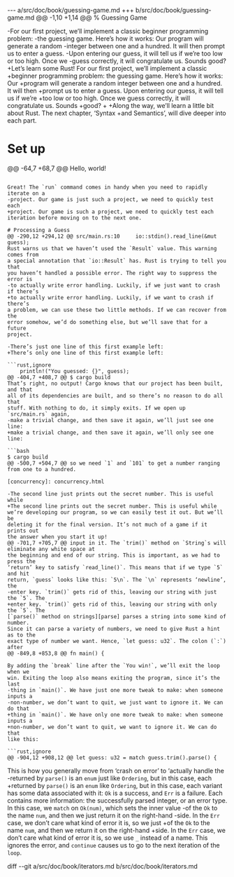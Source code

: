 --- a/src/doc/book/guessing-game.md
+++ b/src/doc/book/guessing-game.md
@@ -1,10 +1,14 @@
 % Guessing Game
 
-For our first project, we’ll implement a classic beginner programming problem:
-the guessing game. Here’s how it works: Our program will generate a random
-integer between one and a hundred. It will then prompt us to enter a guess.
-Upon entering our guess, it will tell us if we’re too low or too high. Once we
-guess correctly, it will congratulate us. Sounds good?
+Let’s learn some Rust! For our first project, we’ll implement a classic
+beginner programming problem: the guessing game. Here’s how it works: Our
+program will generate a random integer between one and a hundred. It will then
+prompt us to enter a guess. Upon entering our guess, it will tell us if we’re
+too low or too high. Once we guess correctly, it will congratulate us. Sounds
+good?
+
+Along the way, we’ll learn a little bit about Rust. The next chapter, ‘Syntax
+and Semantics’, will dive deeper into each part.
 
 # Set up
 
@@ -64,7 +68,7 @@ Hello, world!
 ```
 
 Great! The `run` command comes in handy when you need to rapidly iterate on a
-project. Our game is just such a project, we need to quickly test each
+project. Our game is such a project, we need to quickly test each
 iteration before moving on to the next one.
 
 # Processing a Guess
@@ -290,12 +294,12 @@ src/main.rs:10     io::stdin().read_line(&mut guess);
 Rust warns us that we haven’t used the `Result` value. This warning comes from
 a special annotation that `io::Result` has. Rust is trying to tell you that
 you haven’t handled a possible error. The right way to suppress the error is
-to actually write error handling. Luckily, if we just want to crash if there’s
+to actually write error handling. Luckily, if we want to crash if there’s
 a problem, we can use these two little methods. If we can recover from the
 error somehow, we’d do something else, but we’ll save that for a future
 project.
 
-There’s just one line of this first example left:
+There’s only one line of this first example left:
 
 ```rust,ignore
     println!("You guessed: {}", guess);
@@ -404,7 +408,7 @@ $ cargo build
 That’s right, no output! Cargo knows that our project has been built, and that
 all of its dependencies are built, and so there’s no reason to do all that
 stuff. With nothing to do, it simply exits. If we open up `src/main.rs` again,
-make a trivial change, and then save it again, we’ll just see one line:
+make a trivial change, and then save it again, we’ll only see one line:
 
 ```bash
 $ cargo build
@@ -500,7 +504,7 @@ so we need `1` and `101` to get a number ranging from one to a hundred.
 
 [concurrency]: concurrency.html
 
-The second line just prints out the secret number. This is useful while
+The second line prints out the secret number. This is useful while
 we’re developing our program, so we can easily test it out. But we’ll be
 deleting it for the final version. It’s not much of a game if it prints out
 the answer when you start it up!
@@ -701,7 +705,7 @@ input in it. The `trim()` method on `String`s will eliminate any white space at
 the beginning and end of our string. This is important, as we had to press the
 ‘return’ key to satisfy `read_line()`. This means that if we type `5` and hit
 return, `guess` looks like this: `5\n`. The `\n` represents ‘newline’, the
-enter key. `trim()` gets rid of this, leaving our string with just the `5`. The
+enter key. `trim()` gets rid of this, leaving our string with only the `5`. The
 [`parse()` method on strings][parse] parses a string into some kind of number.
 Since it can parse a variety of numbers, we need to give Rust a hint as to the
 exact type of number we want. Hence, `let guess: u32`. The colon (`:`) after
@@ -849,8 +853,8 @@ fn main() {
 
 By adding the `break` line after the `You win!`, we’ll exit the loop when we
 win. Exiting the loop also means exiting the program, since it’s the last
-thing in `main()`. We have just one more tweak to make: when someone inputs a
-non-number, we don’t want to quit, we just want to ignore it. We can do that
+thing in `main()`. We have only one more tweak to make: when someone inputs a
+non-number, we don’t want to quit, we want to ignore it. We can do that
 like this:
 
 ```rust,ignore
@@ -904,12 +908,12 @@ let guess: u32 = match guess.trim().parse() {
 ```
 
 This is how you generally move from ‘crash on error’ to ‘actually handle the
-returned by `parse()` is an `enum` just like `Ordering`, but in this case, each
+returned by `parse()` is an `enum`  like `Ordering`, but in this case, each
 variant has some data associated with it: `Ok` is a success, and `Err` is a
 failure. Each contains more information: the successfully parsed integer, or an
 error type. In this case, we `match` on `Ok(num)`, which sets the inner value
-of the `Ok` to the name `num`, and then we just return it on the right-hand
-side. In the `Err` case, we don’t care what kind of error it is, so we just
+of the `Ok` to the name `num`, and then we  return it on the right-hand
+side. In the `Err` case, we don’t care what kind of error it is, so we
 use `_` instead of a name. This ignores the error, and `continue` causes us
 to go to the next iteration of the `loop`.
 
diff --git a/src/doc/book/iterators.md b/src/doc/book/iterators.md
